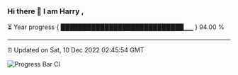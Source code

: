 ### Hi there 👋 I am Harry , 

⏳ Year progress { ████████████████████████████▁▁ } 94.00 %

---

⏰ Updated on Sat, 10 Dec 2022 02:45:54 GMT

![Progress Bar CI](https://github.com/duykhang68/duykhang68/workflows/Progress%20Bar%20CI/badge.svg)
